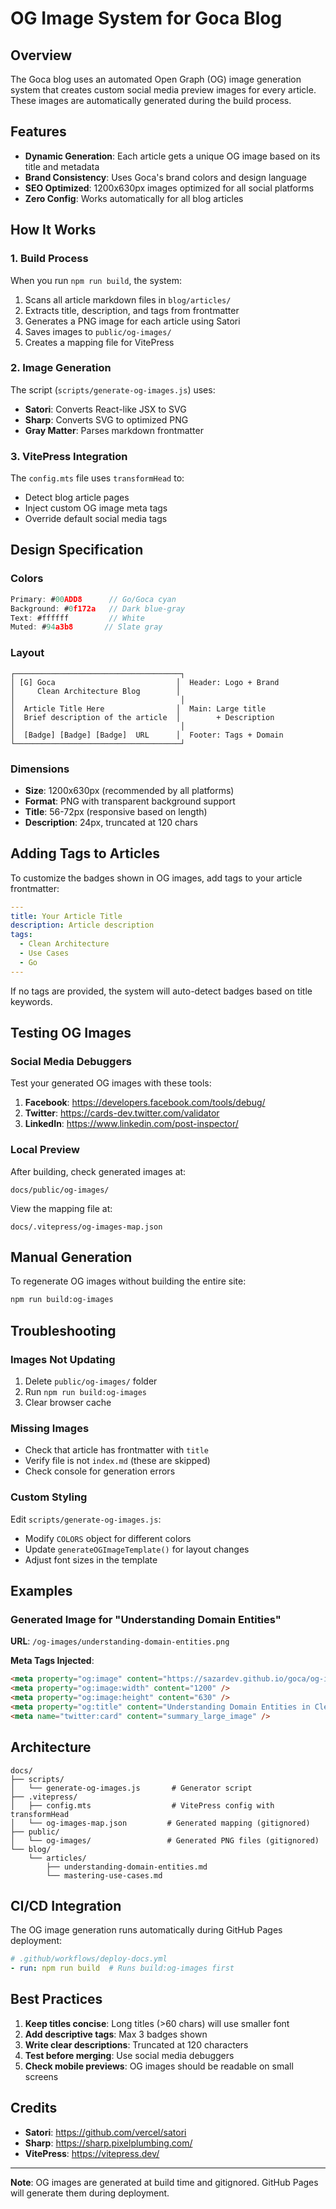 # OG Image System for Goca Blog

## Overview

The Goca blog uses an automated Open Graph (OG) image generation system that creates custom social media preview images for every article. These images are automatically generated during the build process.

## Features

- **Dynamic Generation**: Each article gets a unique OG image based on its title and metadata
- **Brand Consistency**: Uses Goca's brand colors and design language
- **SEO Optimized**: 1200x630px images optimized for all social platforms
- **Zero Config**: Works automatically for all blog articles

## How It Works

### 1. Build Process

When you run `npm run build`, the system:

1. Scans all article markdown files in `blog/articles/`
2. Extracts title, description, and tags from frontmatter
3. Generates a PNG image for each article using Satori
4. Saves images to `public/og-images/`
5. Creates a mapping file for VitePress

### 2. Image Generation

The script (`scripts/generate-og-images.js`) uses:

- **Satori**: Converts React-like JSX to SVG
- **Sharp**: Converts SVG to optimized PNG
- **Gray Matter**: Parses markdown frontmatter

### 3. VitePress Integration

The `config.mts` file uses `transformHead` to:

- Detect blog article pages
- Inject custom OG image meta tags
- Override default social media tags

## Design Specification

### Colors

```typescript
Primary: #00ADD8      // Go/Goca cyan
Background: #0f172a   // Dark blue-gray
Text: #ffffff         // White
Muted: #94a3b8       // Slate gray
```

### Layout

```
┌─────────────────────────────────────┐
│ [G] Goca                           │  Header: Logo + Brand
│     Clean Architecture Blog        │
│                                     │
│  Article Title Here                │  Main: Large title
│  Brief description of the article  │        + Description
│                                     │
│  [Badge] [Badge] [Badge]  URL      │  Footer: Tags + Domain
└─────────────────────────────────────┘
```

### Dimensions

- **Size**: 1200x630px (recommended by all platforms)
- **Format**: PNG with transparent background support
- **Title**: 56-72px (responsive based on length)
- **Description**: 24px, truncated at 120 chars

## Adding Tags to Articles

To customize the badges shown in OG images, add tags to your article frontmatter:

```yaml
---
title: Your Article Title
description: Article description
tags:
  - Clean Architecture
  - Use Cases
  - Go
---
```

If no tags are provided, the system will auto-detect badges based on title keywords.

## Testing OG Images

### Social Media Debuggers

Test your generated OG images with these tools:

1. **Facebook**: https://developers.facebook.com/tools/debug/
2. **Twitter**: https://cards-dev.twitter.com/validator
3. **LinkedIn**: https://www.linkedin.com/post-inspector/

### Local Preview

After building, check generated images at:
```
docs/public/og-images/
```

View the mapping file at:
```
docs/.vitepress/og-images-map.json
```

## Manual Generation

To regenerate OG images without building the entire site:

```bash
npm run build:og-images
```

## Troubleshooting

### Images Not Updating

1. Delete `public/og-images/` folder
2. Run `npm run build:og-images`
3. Clear browser cache

### Missing Images

- Check that article has frontmatter with `title`
- Verify file is not `index.md` (these are skipped)
- Check console for generation errors

### Custom Styling

Edit `scripts/generate-og-images.js`:

- Modify `COLORS` object for different colors
- Update `generateOGImageTemplate()` for layout changes
- Adjust font sizes in the template

## Examples

### Generated Image for "Understanding Domain Entities"

**URL**: `/og-images/understanding-domain-entities.png`

**Meta Tags Injected**:
```html
<meta property="og:image" content="https://sazardev.github.io/goca/og-images/understanding-domain-entities.png" />
<meta property="og:image:width" content="1200" />
<meta property="og:image:height" content="630" />
<meta property="og:title" content="Understanding Domain Entities in Clean Architecture | Goca Blog" />
<meta name="twitter:card" content="summary_large_image" />
```

## Architecture

```
docs/
├── scripts/
│   └── generate-og-images.js       # Generator script
├── .vitepress/
│   ├── config.mts                  # VitePress config with transformHead
│   └── og-images-map.json         # Generated mapping (gitignored)
├── public/
│   └── og-images/                 # Generated PNG files (gitignored)
└── blog/
    └── articles/
        ├── understanding-domain-entities.md
        └── mastering-use-cases.md
```

## CI/CD Integration

The OG image generation runs automatically during GitHub Pages deployment:

```yaml
# .github/workflows/deploy-docs.yml
- run: npm run build  # Runs build:og-images first
```

## Best Practices

1. **Keep titles concise**: Long titles (>60 chars) will use smaller font
2. **Add descriptive tags**: Max 3 badges shown
3. **Write clear descriptions**: Truncated at 120 characters
4. **Test before merging**: Use social media debuggers
5. **Check mobile previews**: OG images should be readable on small screens

## Credits

- **Satori**: https://github.com/vercel/satori
- **Sharp**: https://sharp.pixelplumbing.com/
- **VitePress**: https://vitepress.dev/

---

**Note**: OG images are generated at build time and gitignored. GitHub Pages will generate them during deployment.
